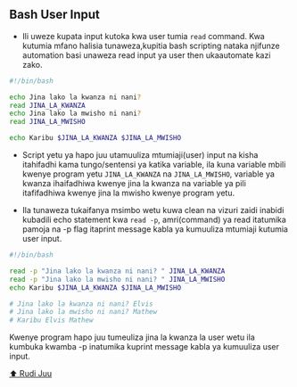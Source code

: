 ## Bash User Input

- Ili uweze kupata input kutoka kwa user tumia `read` command. Kwa kutumia mfano halisia tunaweza,kupitia bash scripting nataka njifunze automation basi unaweza read input ya user then ukaautomate kazi zako.

```sh
#!/bin/bash

echo Jina lako la kwanza ni nani?
read JINA_LA_KWANZA
echo Jina lako la mwisho ni nani?
read JINA_LA_MWISHO

echo Karibu $JINA_LA_KWANZA $JINA_LA_MWISHO
```

- Script yetu ya hapo juu utamuuliza mtumiaji(user) input na kisha itahifadhi kama tungo/sentensi ya katika variable, ila kuna variable mbili kwenye program yetu `JINA_LA_KWANZA` na `JINA_LA_MWISHO`, variable ya kwanza ihaifadhiwa kwenye jina la kwanza na variable ya pili itafifadhiwa kwenye jina la mwisho kwenye program yetu.

- Ila tunaweza tukaifanya msimbo wetu kuwa clean na vizuri zaidi inabidi kubadili echo statement kwa `read -p`, amri(command) ya read itatumika pamoja na -p flag itaprint message kabla ya kumuuliza mtumiaji kutumia user input.

```sh
#!/bin/bash

read -p "Jina lako la kwanza ni nani? " JINA_LA_KWANZA
read -p "Jina lako la mwisho ni nani? " JINA_LA_MWISHO
echo Karibu $JINA_LA_KWANZA $JINA_LA_MWISHO

# Jina lako la kwanza ni nani? Elvis
# Jina lako la mwisho ni nani? Mathew
# Karibu Elvis Mathew
```

Kwenye program hapo juu tumeuliza jina la kwanza la user wetu ila kumbuka kwamba -p inatumika kuprint message kabla ya kumuuliza user input.

[⬆️ Rudi Juu](#top)
